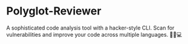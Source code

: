 # Polyglot-Reviewer
A sophisticated code analysis tool with a hacker-style CLI. Scan for vulnerabilities and improve your code across multiple languages. 🕵️‍♂️💻
